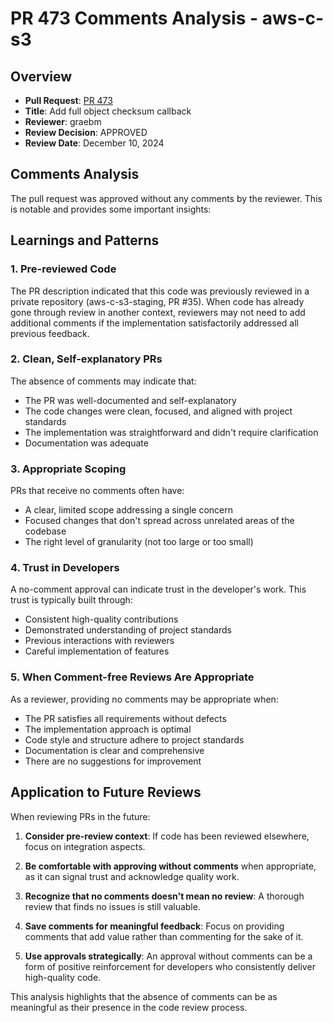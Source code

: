 # PR 473 Comments Analysis - aws-c-s3

## Overview
- **Pull Request**: [PR 473](https://github.com/awslabs/aws-c-s3/pull/473)
- **Title**: Add full object checksum callback
- **Reviewer**: graebm
- **Review Decision**: APPROVED
- **Review Date**: December 10, 2024

## Comments Analysis
The pull request was approved without any comments by the reviewer. This is notable and provides some important insights:

## Learnings and Patterns

### 1. Pre-reviewed Code
The PR description indicated that this code was previously reviewed in a private repository (aws-c-s3-staging, PR #35). When code has already gone through review in another context, reviewers may not need to add additional comments if the implementation satisfactorily addressed all previous feedback.

### 2. Clean, Self-explanatory PRs
The absence of comments may indicate that:
- The PR was well-documented and self-explanatory
- The code changes were clean, focused, and aligned with project standards
- The implementation was straightforward and didn't require clarification
- Documentation was adequate

### 3. Appropriate Scoping
PRs that receive no comments often have:
- A clear, limited scope addressing a single concern
- Focused changes that don't spread across unrelated areas of the codebase
- The right level of granularity (not too large or too small)

### 4. Trust in Developers
A no-comment approval can indicate trust in the developer's work. This trust is typically built through:
- Consistent high-quality contributions
- Demonstrated understanding of project standards
- Previous interactions with reviewers
- Careful implementation of features

### 5. When Comment-free Reviews Are Appropriate
As a reviewer, providing no comments may be appropriate when:
- The PR satisfies all requirements without defects
- The implementation approach is optimal
- Code style and structure adhere to project standards
- Documentation is clear and comprehensive
- There are no suggestions for improvement

## Application to Future Reviews
When reviewing PRs in the future:

1. **Consider pre-review context**: If code has been reviewed elsewhere, focus on integration aspects.

2. **Be comfortable with approving without comments** when appropriate, as it can signal trust and acknowledge quality work.

3. **Recognize that no comments doesn't mean no review**: A thorough review that finds no issues is still valuable.

4. **Save comments for meaningful feedback**: Focus on providing comments that add value rather than commenting for the sake of it.

5. **Use approvals strategically**: An approval without comments can be a form of positive reinforcement for developers who consistently deliver high-quality code.

This analysis highlights that the absence of comments can be as meaningful as their presence in the code review process.